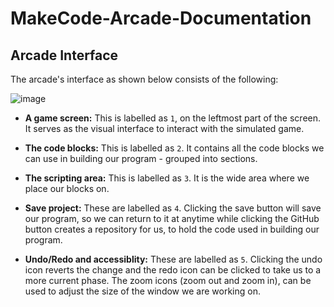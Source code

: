 # MakeCode-Arcade-Documentation

## Arcade Interface

The arcade's interface as shown below consists of the following:

![image](https://user-images.githubusercontent.com/49791498/139707328-ec5d55f8-c37d-4e87-b79e-9de483da4ca4.png)

- **A game screen:** This is labelled as `1`, on the leftmost part of the screen. It serves as the visual interface to interact with the simulated game.

- **The code blocks:** This is labelled as `2`. It contains all the code blocks we can use in building our program - grouped into sections.

- **The scripting area:** This is labelled as `3`. It is the wide area where we place our blocks on.

- **Save project:** These are labelled as `4`. Clicking the save button will save our program, so we can return to it at anytime while clicking the GitHub button creates a repository for us, to hold the code used in building our program.

- **Undo/Redo and accessiblity:** These are labelled as `5`. Clicking the undo icon reverts the change and the redo icon can be clicked to take us to a more current phase. The zoom icons (zoom out and zoom in), can be used to adjust the size of the window we are working on.
